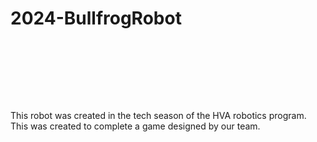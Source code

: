 <h1 color="red">2024-BullfrogRobot</h1>
<br><br>
<h2></h2>
<a href="https://www.google.com/url?sa=i&url=https%3A%2F%2Fen.wikipedia.org%2Fwiki%2FFor_Inspiration_and_Recognition_of_Science_and_Technology&psig=AOvVaw1x0DfEYg6llPxJdJYcSR7P&ust=1699534969157000&source=images&cd=vfe&ved=0CBEQjRxqFwoTCIjkgaW7tIIDFQAAAAAdAAAAABAE)https://www.google.com/url?sa=i&url=https%3A%2F%2Fen.wikipedia.org%2Fwiki%2FFor_Inspiration_and_Recognition_of_Science_and_Technology&psig=AOvVaw1x0DfEYg6llPxJdJYcSR7P&ust=1699534969157000&source=images&cd=vfe&ved=0CBEQjRxqFwoTCIjkgaW7tIIDFQAAAAAdAAAAABAE" target="_blank"></a>
<br><br>
<p>This robot was created in the tech season of the HVA robotics program. This was created to complete a game designed by our team. </p>
